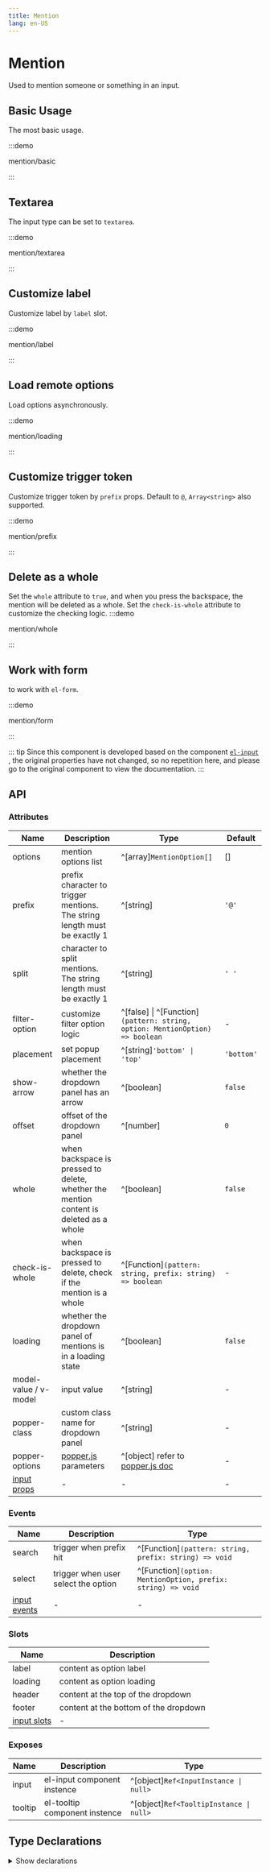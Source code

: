 ```yaml
---
title: Mention
lang: en-US
---
```


# Mention

Used to mention someone or something in an input.

## Basic Usage

The most basic usage.

:::demo

mention/basic

:::

## Textarea

The input type can be set to `textarea`.

:::demo

mention/textarea

:::

## Customize label

Customize label by `label` slot.

:::demo

mention/label

:::

## Load remote options

Load options asynchronously.

:::demo

mention/loading

:::

## Customize trigger token

Customize trigger token by `prefix` props. Default to `@`, `Array<string>` also supported.

:::demo

mention/prefix

:::

## Delete as a whole

Set the `whole` attribute to `true`, and when you press the backspace, the mention will be deleted as a whole.
Set the `check-is-whole` attribute to customize the checking logic.
:::demo

mention/whole

:::

## Work with form

to work with `el-form`.

:::demo

mention/form

:::

::: tip
Since this component is developed based on the component [`el-input`](./input.md#attributes) , the original properties have not changed, so no repetition here,
and please go to the original component to view the documentation.
:::

## API

### Attributes

| Name                                 | Description                                                                            | Type                                                                         | Default    |
| ------------------------------------ | -------------------------------------------------------------------------------------- | ---------------------------------------------------------------------------- | ---------- |
| options                              | mention options list                                                                   | ^[array]`MentionOption[]`                                                    | []         |
| prefix                               | prefix character to trigger mentions. The string length must be exactly 1              | ^[string]                                                                    | `'@'`      |
| split                                | character to split mentions. The string length must be exactly 1                       | ^[string]                                                                    | `' '`      |
| filter-option                        | customize filter option logic                                                          | ^[false] \| ^[Function]`(pattern: string, option: MentionOption) => boolean` | -          |
| placement                            | set popup placement                                                                    | ^[string]`'bottom' \| 'top'`                                                 | `'bottom'` |
| show-arrow                           | whether the dropdown panel has an arrow                                                | ^[boolean]                                                                   | `false`    |
| offset                               | offset of the dropdown panel                                                           | ^[number]                                                                    | `0`        |
| whole                                | when backspace is pressed to delete, whether the mention content is deleted as a whole | ^[boolean]                                                                   | `false`    |
| check-is-whole                       | when backspace is pressed to delete, check if the mention is a whole                   | ^[Function]`(pattern: string, prefix: string) => boolean`                    | -          |
| loading                              | whether the dropdown panel of mentions is in a loading state                           | ^[boolean]                                                                   | `false`    |
| model-value / v-model                | input value                                                                            | ^[string]                                                                    | -          |
| popper-class                         | custom class name for dropdown panel                                                   | ^[string]                                                                    | -          |
| popper-options                       | [popper.js](https://popper.js.org/docs/v2/) parameters                                 | ^[object] refer to [popper.js doc](https://popper.js.org/docs/v2/)           | -          |
| [input props](./input.md#attributes) | -                                                                                      | -                                                                            | -          |

### Events

| Name                              | Description                         | Type                                                         |
| --------------------------------- | ----------------------------------- | ------------------------------------------------------------ |
| search                            | trigger when prefix hit             | ^[Function]`(pattern: string, prefix: string) => void`       |
| select                            | trigger when user select the option | ^[Function]`(option: MentionOption, prefix: string) => void` |
| [input events](./input.md#events) | -                                   | -                                                            |

### Slots

| Name                            | Description                           |
| ------------------------------- | ------------------------------------- |
| label                           | content as option label               |
| loading                         | content as option loading             |
| header                          | content at the top of the dropdown    |
| footer                          | content at the bottom of the dropdown |
| [input slots](./input.md#slots) | -                                     |

### Exposes

| Name    | Description                   | Type                                    |
| ------- | ----------------------------- | --------------------------------------- |
| input   | el-input component instence   | ^[object]`Ref<InputInstance \| null>`   |
| tooltip | el-tooltip component instence | ^[object]`Ref<TooltipInstance \| null>` |

## Type Declarations

<details>
  <summary>Show declarations</summary>

```ts
type MentionOption = {
  value: string
  label?: string
  disabled?: boolean
  [key: string]: any
}
```

</details>
